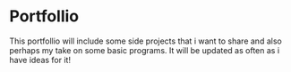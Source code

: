 # Portfollio
This portfollio will include some side projects that i want to share and also perhaps my take on some basic programs.
It will be updated as often as i have ideas for it!